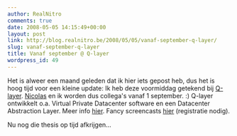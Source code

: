 ```yaml
---
author: RealNitro
comments: true
date: 2008-05-05 14:15:49+00:00
layout: post
link: http://blog.realnitro.be/2008/05/05/vanaf-september-q-layer/
slug: vanaf-september-q-layer
title: Vanaf september @ Q-layer
wordpress_id: 49
---
```


Het is alweer een maand geleden dat ik hier iets gepost heb, dus het is hoog tijd voor een kleine update: Ik heb deze voormiddag getekend bij [Q-layer](http://qlayer.com/). [Nicolas](http://eikke.com/) en ik worden dus collega's vanaf 1 september. :) Q-layer ontwikkelt o.a. Virtual Private Datacenter software en een Datacenter Abstraction Layer. Meer info [hier](http://www.qlayer.com/index.php?option=com_content&task=section&id=4&Itemid=138). Fancy screencasts [hier](http://www.qlayer.com/index.php?option=com_facileforms&Itemid=156) (registratie nodig).

Nu nog die thesis op tijd afkrijgen…